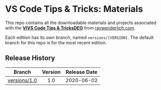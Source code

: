 # VS Code Tips & Tricks: Materials

This repo contains all the downloadable materials and projects associated with the **[VIVS Code Tips & TricksDEO](https://www.raywenderlich.com/9529598-vs-code-tips-tricks)** from [raywenderlich.com](https://www.raywenderlich.com).

Each edition has its own branch, named `versions/[VERSION]`. The default branch for this repo is for the most recent edition.

## Release History

| Branch                                                                                   | Version | Release Date |
| ---------------------------------------------------------------------------------------- |:-------:|:------------:|
| [versions/1.0](https://github.com/raywenderlich/video-fvstt-materials/tree/versions/1.0) | 1.0     | 2020-06-02   |
